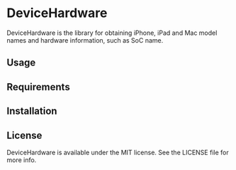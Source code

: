 # DeviceHardware

DeviceHardware is the library for obtaining iPhone, iPad and Mac model names and hardware information, such as SoC name.

## Usage

## Requirements

## Installation

## License
DeviceHardware is available under the MIT license. See the LICENSE file for more info.
